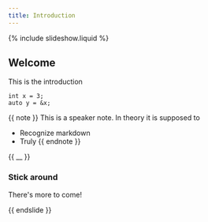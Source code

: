 ```yaml
---
title: Introduction
---
```


{% include slideshow.liquid %}

## Welcome

This is the introduction

```
int x = 3;
auto y = &x;
```

{{ note }}
This is a speaker note.  In theory it is supposed to

- Recognize markdown
- Truly
{{ endnote }}

{{ __ }}

### Stick around

There's more to come!

{{ endslide }}
